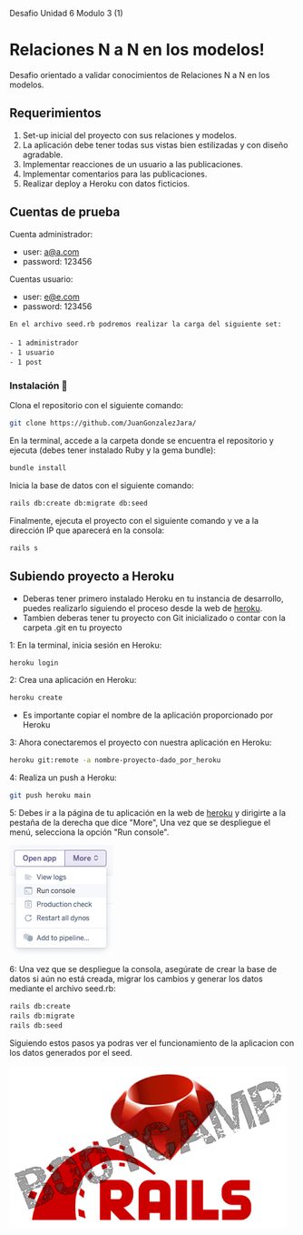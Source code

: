 Desafio Unidad 6 Modulo 3 (1)

#  Relaciones N a N en los modelos!

Desafio orientado a validar conocimientos de Relaciones N a N en los modelos. 

## Requerimientos

1. Set-up inicial del proyecto con sus relaciones y modelos.
2. La aplicación debe tener todas sus vistas bien estilizadas y con diseño agradable.
3. Implementar reacciones de un usuario a las publicaciones.
4. Implementar comentarios para las publicaciones.
5. Realizar deploy a Heroku con datos ficticios.


## Cuentas de prueba

Cuenta administrador:

- user: a@a.com
- password: 123456

Cuentas usuario:

- user: e@e.com
- password: 123456


```bash
En el archivo seed.rb podremos realizar la carga del siguiente set:

- 1 administrador
- 1 usuario
- 1 post

```




### Instalación 🔧

Clona el repositorio con el siguiente comando:

```bash
git clone https://github.com/JuanGonzalezJara/
```

En la terminal, accede a la carpeta donde se encuentra el repositorio y ejecuta (debes tener instalado Ruby y la gema bundle):

```bash
bundle install
```

Inicia la base de datos con el siguiente comando:

```bash
rails db:create db:migrate db:seed
```

Finalmente, ejecuta el proyecto con el siguiente comando y ve a la dirección IP que aparecerá en la consola:

```bash
rails s
```


## Subiendo proyecto a Heroku

- Deberas tener primero instalado Heroku en tu instancia de desarrollo, puedes realizarlo siguiendo el proceso desde la web de [heroku](https://id.heroku.com/login).
- Tambien deberas tener tu proyecto con Git inicializado o contar con la carpeta .git en tu proyecto

1: En la terminal, inicia sesión en Heroku:

```bash
heroku login
```

2: Crea una aplicación en Heroku:

```bash
heroku create
```

- Es importante copiar el nombre de la aplicación proporcionado por Heroku

3: Ahora conectaremos el proyecto con nuestra aplicación en Heroku:

```bash
heroku git:remote -a nombre-proyecto-dado_por_heroku
```

4: Realiza un push a Heroku:

```bash
git push heroku main
```

5: Debes ir a la página de tu aplicación en la web de [heroku](https://id.heroku.com/login) y dirigirte a la pestaña de la derecha que dice "More", Una vez que se despliegue el menú, selecciona la opción "Run console".

![Logo!](https://raw.githubusercontent.com/JuanGonzalezJara/TwitterClon/main/app/assets/images/heroku_menu_console.png?token=GHSAT0AAAAAACEFOVVZ3IZDU5RD6TGA7XBSZJHG6RA)


6: Una vez que se despliegue la consola, asegúrate de crear la base de datos si aún no está creada, migrar los cambios y generar los datos mediante el archivo seed.rb:

```bash
rails db:create
rails db:migrate
rails db:seed
```

Siguiendo estos pasos ya podras ver el funcionamiento de la aplicacion con los datos generados por el seed.


![Logo!](https://raw.githubusercontent.com/JuanGonzalezJara/Desafio_RoR_Unidad4_M3_3/main/assets/ROR_Logo.png)